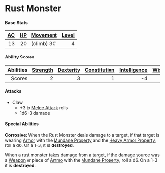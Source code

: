 # Rust Monster

#### Base Stats

| [AC](../../../Player%20Characters/Derived%20Statistics/Armor%20Class.md) | [HP](../../../Player%20Characters/Derived%20Statistics/Health%20Points.md) | [Movement](../../../Game%20Procedures/Movement.md) | [Level](../../../Player%20Characters/Derived%20Statistics/Level.md) |
| -----------------------------------------------------------------------: | -------------------------------------------------------------------------: | -------------------------------------------------: | ------------------------------------------------------------------: |
|                                                                       13 |                                                                         20 |                                        (climb) 30' |                                                                   4 |
#### Ability Scores

| Abilities | [Strength](../../../Player%20Characters/Chosen%20Statistics/Strength.md) | [Dexterity](../../../Player%20Characters/Chosen%20Statistics/Dexterity.md) | [Constitution](../../../Player%20Characters/Chosen%20Statistics/Constitution.md) | [Intelligence](../../../Player%20Characters/Chosen%20Statistics/Intelligence.md) | [Wisdom](../../../Player%20Characters/Chosen%20Statistics/Wisdom.md)<br> | [Charisma](../../../Player%20Characters/Chosen%20Statistics/Charisma.md)<br> |
| --------: | -----------------------------------------------------------------------: | -------------------------------------------------------------------------: | -------------------------------------------------------------------------------: | -------------------------------------------------------------------------------: | -----------------------------------------------------------------------: | ---------------------------------------------------------------------------: |
|    Scores |                                                                        2 |                                                                          3 |                                                                                1 |                                                                               -4 |                                                                        1 |                                                                           -3 |
#### Attacks
- Claw
	- +3 to [Melee Attack](../../../Game%20Procedures/Melee%20Attack.md) rolls
	- 1d6+3 damage
#### Special Abilities
**Corrosive:** When the Rust Monster deals damage to a target, if that target is wearing [Armor](../../../Items/Armor.md) with the [Mundane Property](../../../Items/Material%20Properties/Mundane%20Property.md) and the [Heavy Armor Property](../../../Items/Individual%20Item%20Cards/Armors/Armor%20Properties/Heavy%20Armor%20Property.md), roll a d6. On a 1-3, it is **destroyed**.

When a rust monster takes damage from a target, if the damage source was a [Weapon](../../../Items/Weapons.md) or piece of [Ammo](../../../Items/Individual%20Item%20Cards/Weapons/Weapon%20Properties/Ammo%20Property.md) with the [Mundane Property](../../../Items/Material%20Properties/Mundane%20Property.md), roll a d6. On a 1-3 it is **destroyed**.